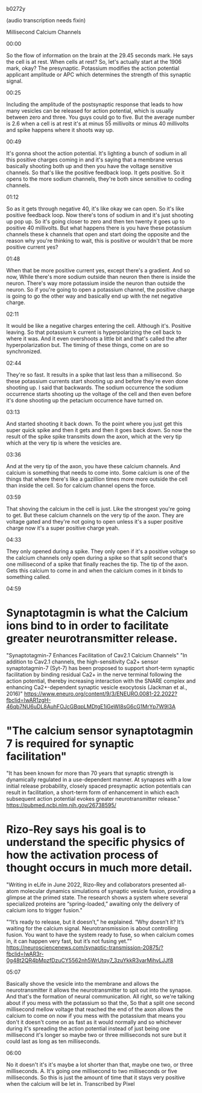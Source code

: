 b0272y

(audio transcription needs fixin)

Millisecond Calcium Channels

00:00

So the flow of information on the brain at the 29.45 seconds mark. He says the cell is at rest. When cells at rest? So, let's actually start at the 1906 mark, okay? The presynaptic. Potassium modifies the action potential applicant amplitude or APC which determines the strength of this synaptic signal.

00:25

Including the amplitude of the postsynaptic response that leads to how many vesicles can be released for action potential, which is usually between zero and three. You guys could go to five. But the average number is 2.6 when a cell is at rest it's at minus 55 millivolts or minus 40 millivolts and spike happens where it shoots way up.

00:49

It's gonna shoot the action potential. It's lighting a bunch of sodium in all this positive charges coming in and it's saying that a membrane versus basically shooting both up and then you have the voltage sensitive channels. So that's like the positive feedback loop. It gets positive. So it opens to the more sodium channels, they're both since sensitive to coding channels.

01:12

So as it gets through negative 40, it's like okay we can open. So it's like positive feedback loop. Now there's tons of sodium in and it's just shooting up pop up. So it's going closer to zero and then ten twenty it goes up to positive 40 millivolts. But what happens there is you have these potassium channels these k channels that open and start doing the opposite and the reason why you're thinking to wait, this is positive or wouldn't that be more positive current yes?

01:48

When that be more positive current yes, except there's a gradient. And so now, While there's more sodium outside than neuron then there is inside the neuron. There's way more potassium inside the neuron than outside the neuron. So if you're going to open a potassium channel, the positive charge is going to go the other way and basically end up with the net negative charge.

02:11

It would be like a negative charges entering the cell. Although it's. Positive leaving. So that potassium k current is hyperpolarizing the cell back to where it was. And it even overshoots a little bit and that's called the after hyperpolarization but. The timing of these things, come on are so synchronized.

02:44

They're so fast. It results in a spike that last less than a millisecond. So these potassium currents start shooting up and before they're even done shooting up. I said that backwards. The sodium occurrence the sodium occurrence starts shooting up the voltage of the cell and then even before it's done shooting up the petacium occurrence have turned on.

03:13

And started shooting it back down. To the point where you just get this super quick spike and then it gets and then it goes back down. So now the result of the spike spike transmits down the axon, which at the very tip which at the very tip is where the vesicles are.

03:36

And at the very tip of the axon, you have these calcium channels. And calcium is something that needs to come into. Some calcium is one of the things that where there's like a gazillion times more more outside the cell than inside the cell. So for calcium channel opens the force.

03:59

That shoving the calcium in the cell is just. Like the strongest you're going to get. But these calcium channels on the very tip of the axon. They are voltage gated and they're not going to open unless it's a super positive charge now it's a super positive charge yeah.

04:33

They only opened during a spike. They only open if it's a positive voltage so the calcium channels only open during a spike so that split second that's one millisecond of a spike that finally reaches the tip. The tip of the axon. Gets this calcium to come in and when the calcium comes in it binds to something called.

04:59

# Synaptotagmin is what the Calcium ions bind to in order to facilitate greater neurotransmitter release.
"Synaptotagmin-7 Enhances Facilitation of Cav2.1 Calcium Channels"
"In addition to Cav2.1 channels, the high-sensitivity Ca2+ sensor synaptotagmin-7 (Syt-7) has been proposed to support short-term synaptic facilitation by binding residual Ca2+ in the nerve terminal following the action potential, thereby increasing interaction with the SNARE complex and enhancing Ca2+-dependent synaptic vesicle exocytosis (Jackman et al., 2016)"
https://www.eneuro.org/content/9/3/ENEURO.0081-22.2022?fbclid=IwAR1zgH-46qb7NU6uDL8AuhFOJcGBqpLMDtgE1iGeWI8sG6cG1MrYp7W9l3A

# "The calcium sensor synaptotagmin 7 is required for synaptic facilitation"
"It has been known for more than 70 years that synaptic strength is dynamically regulated in a use-dependent manner. At synapses with a low initial release probability, closely spaced presynaptic action potentials can result in facilitation, a short-term form of enhancement in which each subsequent action potential evokes greater neurotransmitter release."
https://pubmed.ncbi.nlm.nih.gov/26738595/

# Rizo-Rey says his goal is to understand the specific physics of how the activation process of thought occurs in much more detail. 
"Writing in eLife in June 2022, Rizo-Rey and collaborators presented all-atom molecular dynamics simulations of synaptic vesicle fusion, providing a glimpse at the primed state. The research shows a system where several specialized proteins are “spring-loaded,” awaiting only the delivery of calcium ions to trigger fusion."

"“It’s ready to release, but it doesn’t,” he explained. “Why doesn’t it? It’s waiting for the calcium signal. Neurotransmission is about controlling fusion. You want to have the system ready to fuse, so when calcium comes in, it can happen very fast, but it’s not fusing yet.”"
https://neurosciencenews.com/synaptic-transmission-20875/?fbclid=IwAR3r-0g48t2QR4bMpzfDzuCY5562nh5WrUtqy7_3zuYkkR3varMihvLJJf8


05:07

Basically shove the vesicle into the membrane and allows the neurotransmitter it allows the neurotransmitter to spit out into the synapse. And that's the formation of neural communication. All right, so we're talking about if you mess with the potassium so that the, So that a split one second millisecond mellow voltage that reached the end of the axon allows the calcium to come on now if you mess with the potassium that means you don't it doesn't come on as fast as it would normally and so whichever during it's spreading the action potential instead of just being one millisecond it's longer so maybe two or three milliseconds not sure but it could last as long as ten milliseconds.

06:00

No it doesn't it's it's maybe a lot shorter than that, maybe one two, or three milliseconds. A. It's going one millisecond to two milliseconds or five milliseconds. So this is just the amount of time that it stays very positive when the calcium will be let in.
Transcribed by Pixel

